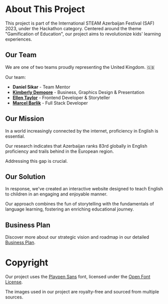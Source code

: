 # About This Project

This project is part of the International STEAM Azerbaijan Festival (SAF) 2023, under the Hackathon category. Centered around the theme "Gamification of Education", our project aims to revolutionize kids' learning experiences.

## Our Team

We are one of two teams proudly representing the United Kingdom. 🇬🇧

Our team:
- **Daniel Sikar** - Team Mentor
- [**Kimberly Demoore**](https://github.com/kimbebebe) - Business, Graphics Design & Presentation
- [**Ellen Taylor**](https://github.com/ellentaylor827) - Frontend Developer & Storyteller
- [**Marcel Barlik**](https://github.com/Supermarcel10) - Full Stack Developer

## Our Mission

In a world increasingly connected by the internet, proficiency in English is essential.

Our research indicates that Azerbaijan ranks 83rd globally in English proficiency and trails behind in the European region.

Addressing this gap is crucial.

## Our Solution

In response, we've created an interactive website designed to teach English to children in an engaging and enjoyable manner.

Our approach combines the fun of storytelling with the fundamentals of language learning, fostering an enriching educational journey.

## Business Plan

Discover more about our strategic vision and roadmap in our detailed [Business Plan](https://docs.google.com/presentation/d/19dv8dwEsfQjwtNG4MAqA4X5h-29J2KPm1yd4HwzsYag/edit#slide=id.p).

# Copyright

Our project uses the [Playpen Sans](https://fonts.google.com/specimen/Playpen+Sans?classification=Handwriting) font, licensed under the [Open Font License](https://scripts.sil.org/cms/scripts/page.php?site_id=nrsi&id=OFL_web).

The images used in our project are royalty-free and sourced from multiple sources.
